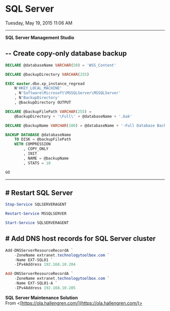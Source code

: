 ﻿# SQL Server

Tuesday, May 19, 2015
11:06 AM

---


**SQL Server Management Studio**

## -- Create copy-only database backup

```SQL
DECLARE @databaseName VARCHAR(50) = 'WSS_Content'

DECLARE @backupDirectory VARCHAR(255)

EXEC master.dbo.xp_instance_regread
    N'HKEY_LOCAL_MACHINE'
    , N'Software\Microsoft\MSSQLServer\MSSQLServer'
    , N'BackupDirectory'
    , @backupDirectory OUTPUT

DECLARE @backupFilePath VARCHAR(255) =
    @backupDirectory + '\Full\' + @databaseName + '.bak'

DECLARE @backupName VARCHAR(100) = @databaseName + '-Full Database Backup'

BACKUP DATABASE @databaseName
    TO DISK = @backupFilePath
    WITH COMPRESSION
        , COPY_ONLY
        , INIT
        , NAME = @backupName
        , STATS = 10

GO
```

---


## # Restart SQL Server

```PowerShell
Stop-Service SQLSERVERAGENT

Restart-Service MSSQLSERVER

Start-Service SQLSERVERAGENT
```

## # Add DNS host records for SQL Server cluster

```PowerShell
Add-DNSServerResourceRecordA `
    -ZoneName extranet.technologytoolbox.com `
    -Name EXT-SQL01 `
    -IPv4Address 192.168.10.204

Add-DNSServerResourceRecordA `
    -ZoneName extranet.technologytoolbox.com `
    -Name EXT-SQL01-A `
    -IPv4Address 192.168.10.205
```

**SQL Server Maintenance Solution**\
From <[https://ola.hallengren.com/](https://ola.hallengren.com/)>


